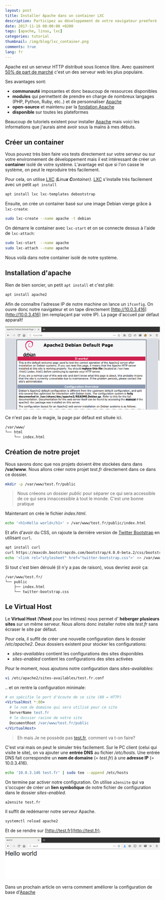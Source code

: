```yaml
---
layout: post
title: Installer Apache dans un container LXC
description: Participez au développement de votre navigateur preéferé
date: 2017-11-16 08:00:00 +0200
tags: [apache, linux, lxc]
categories: tutorial
thumbnail: /img/blog/lxc_container.png
comments: true
lang: fr
---
```


Apache est un serveur HTTP distribué sous licence libre. Avec quasiment [50% de part de marché](https://www.developpez.com/actu/129511/Serveurs-Web-Nginx-detient-desormais-un-tiers-des-parts-de-marche-tandis-qu-Apache-chute-en-dessous-des-50-pourcent-d-apres-W3Tech/) c'est un des serveur web les plus populaire.

Ses avantages sont:

- **communauté** imposantes et donc beaucoup de ressources disponibles
- **modules** qui permettent de prendre en charge de nombreux langages (PHP, Python, Ruby, etc..) et de personnaliser [Apache][apache]
- **open-source** et maintenu par la [fondation Apache](https://fr.wikipedia.org/wiki/Fondation_Apache)
- **disponible** sur toutes les plateformes

Beaucoup de tutoriels existent pour installer [Apache][apache] mais voici les informations que j'aurais aimé avoir sous la mains à mes débuts.

## Créer un container

Vous pouvez très bien faire vos tests directement sur votre serveur ou sur votre environnement de développement mais il est intéressant de créer un **container** isolé de votre système. L'avantage est que si l'on casse le système, on peut le reproduire très facilement.

Pour cela, on utilise [LXC][lxc] _(**L**inu**x** **C**ontainer)_. [LXC][lxc] s'installe très facilement avec un petit `apt install`

```bash
apt install lxc lxc-templates debootstrap
```

Ensuite, on crée un container basé sur une image Debian vierge grâce à `lxc-create`:

```bash
sudo lxc-create --name apache -t debian
```

On démarre le container avec `lxc-start` et on se connecte dessus à l'aide de `lxc-attach`:

```bash
sudo lxc-start  --name apache
sudo lxc-attach --name apache
```

Nous voilà dans notre container isolé de notre système.

## Installation d'apache

Rien de bien sorcier, un petit `apt install` et c'est plié:

```bash
apt install apache2
```

Afin de connaître l'adresse IP de notre machine on lance un `ìfconfig`. On ouvre donc notre navigateur et on tape directement [http://10.0.3.416](http://10.0.3.416) (en remplaçant par votre IP). La page d'accueil par défaut apparaît!

![Page par défaut d'Apache](./images/debian_apache_works.png)

Ce n'est pas de la magie, la page par défaut est située ici.

```plain
/var/www/
└── html
    └── index.html
```

## Création de notre projet

Nous savons donc que nos projets doivent être stockées dans dans **/var/www**. Nous allons créer notre projet _test.fr_ directement dans ce dans ce dossier.

```bash
mkdir -p /var/www/test.fr/public
```

> Nous créeons un dossier _public_ pour séparer ce qui sera accessible de ce qui sera innaccessible à tout le monde. C'est une bonne pratique

Maintenant on crée le fichier _index.html_.

```bash
echo '<h1>Hello world</h1>' > /var/www/test.fr/public/index.html
```

Et afin d'avoir du CSS, on rajoute la dernière version de [Twitter Bootstrap](http://getbootstrap.com) en utilisant `curl`.

```bash
apt install curl
curl https://maxcdn.bootstrapcdn.com/bootstrap/4.0.0-beta.2/css/bootstrap.css > /var/www/test.fr/public/twitter-bootstrap.css
echo '<link rel="stylesheet" href="twitter-bootstrap.css">' >> /var/www/test.fr/public/index.html
```

Si tout c'est bien déroulé (il n'y a pas de raison), vous devriez avoir ça:

```plain
/var/www/test.fr/
└── public
    ├── index.html
    └── twitter-bootstrap.css
```

## Le Virtual Host

Le **Virtual Host** (**Vhost** pour les intimes) nous permet d' **héberger plusieurs sites** sur un même serveur. Nous allons donc installer notre site _test.fr_ sans écraser le site par défaut.

Pour cela, il suffit de créer une nouvelle configuration dans le dossier _/etc/apache2_. Deux dossiers existent pour stocker les configurations:

- _sites-availables_ contient les configurations des sites disponibles
- _sites-enabled_ contient les configurations des sites activées

Pour le moment, nous ajoutons notre configuration dans _sites-availables_:

```bash
vi /etc/apache2/sites-availables/test.fr.conf
```

.. et on rentre la configuration minimale:

```apache
# on spécifie le port d'écoute de ce site (80 = HTTP)
<VirtualHost *:80>
  # le nom de domaine qui sera utilisé pour ce site
  ServerName test.fr
  # le dossier racine de notre site
  DocumentRoot /var/www/test.fr/public
</VirtualHost>
```

> Eh mais Je ne possède pas [test.fr](http://test.fr/), comment va t-on faire?

C'est vrai mais on peut le simuler très facilement. Sur le PC client (celui qui visite le site), on va ajouter une **entrée DNS** au fichier _/etc/hosts_. Une entrée DNS fait correspondre un **nom de domaine** (= _test.fr_) à une **adresse IP** (= 10.0.3.416).

```bash
echo '10.0.3.146 test.fr' | sudo tee --append /etc/hosts
```

On termine par activer notre configuration. On utilise `a2ensite` qui va s'occuper de créer un **lien symbolique** de notre fichier de configuration dans le dossier _sites-enabled_.

```bash
a2ensite test.fr
```

Il suffit de redémarrer notre serveur Apache.

```bash
systemctl reload apache2
```

Et de se rendre sur [http://test.fr](http://test.fr).

![Page d'acceuil de test.fr](./images/debian_apache_hello_world.png)

Dans un prochain article on verra comment améliorer la configuration de base d'[Apache][apache]

[lxc]: https://linuxcontainers.org/fr/
[apache]: https://fr.wikipedia.org/wiki/Apache_HTTP_Server
